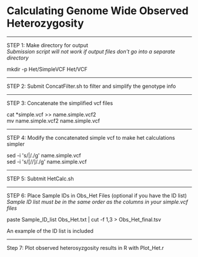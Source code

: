 # Calculating Genome Wide Observed Heterozygosity
-------------------------------------------------------------------------------------------------------------------------------------------------------

STEP 1: Make directory for output \
*Submission script will not work if output files don't go into a separate directory*

mkdir -p Het/SimpleVCF Het/VCF

-------------------------------------------------------------------------------------------------------------------------------------------------------

STEP 2: Submit ConcatFilter.sh to filter and simplify the genotype info 

-------------------------------------------------------------------------------------------------------------------------------------------------------

STEP 3: Concatenate the simplified vcf files 

cat *simple.vcf >> name.simple.vcf2 \
mv name.simple.vcf2 name.simple.vcf

-------------------------------------------------------------------------------------------------------------------------------------------------------

STEP 4: Modify the concatenated simple vcf to make het calculations simpler 

sed -i 's/|/./g' name.simple.vcf  \
sed -i 's/[//]/./g' name.simple.vcf

-------------------------------------------------------------------------------------------------------------------------------------------------------

STEP 5: Subtmit HetCalc.sh 

-------------------------------------------------------------------------------------------------------------------------------------------------------

STEP 6: Place Sample IDs in Obs_Het Files (optional if you have the ID list) \
*Sample ID list must be in the same order as the columns in your simple.vcf files*

paste Sample_ID_list Obs_Het.txt | cut -f 1,3 > Obs_Het_final.tsv 

An example of the ID list is included 

-------------------------------------------------------------------------------------------------------------------------------------------------------

Step 7: Plot observed heterosyzgosity results in R with Plot_Het.r

